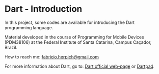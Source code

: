 # Dart - Introduction

In this project, some codes are available for introducing the Dart programming language. 

Material developed in the course of Programming for Mobile Devices (PDM38106) at the Federal Institute of Santa Catarina, Campus Caçador, Brazil. 

How to reach me: fabricio.herpich@gmail.com 

For more information about Dart, go to: 
[Dart official web-page](dartlang.org) or 
[Dartpad](https://dartpad.dev/?null_safety=true).
